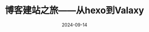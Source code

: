 ---
title: 博客建站之旅——从hexo到Valaxy
date: 2024-09-14
updated: 2024-10-7
categories: Valaxy博客
tags:
  - 博客
  - 建站
top: 1
password: lhb1936319431
---